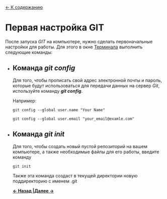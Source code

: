[<- К содержанию](./readme.md)

# Первая настройка GIT
После запуска _GIT_ на компьютере, нужно сделать первоначальные настройки для работы. Для этого в окне [Терминала](./terminal.md) выполнить следующие команды:

+ ## Команда ***git config***

  Для того, чтобы прописать свой адрес электронной почты и пароль, которые будут использоваться для передачи данных на сервер _Git_, используйте команду ***git config***. 
  
  Например:

  ```bash-
  git config --global user.name "Your Name" 
  ```

  ```bash-
  git config --global user.email "your_email@examle.com" 
  ```

+ ## Команда ***git init***

  Для того, чтобы создать новый пустой репозиторий на вашем компьютере, а также необходимые файлы для его работы, введите команду
  ```bash-
  git init
  ```

  Также эта команда создаст в текущей директории новую поддиректорию с именем .git

  [**<- Назад |**](./terminal.md "Использование Терминала")[**Далее ->**](./add.md "Команда git add")